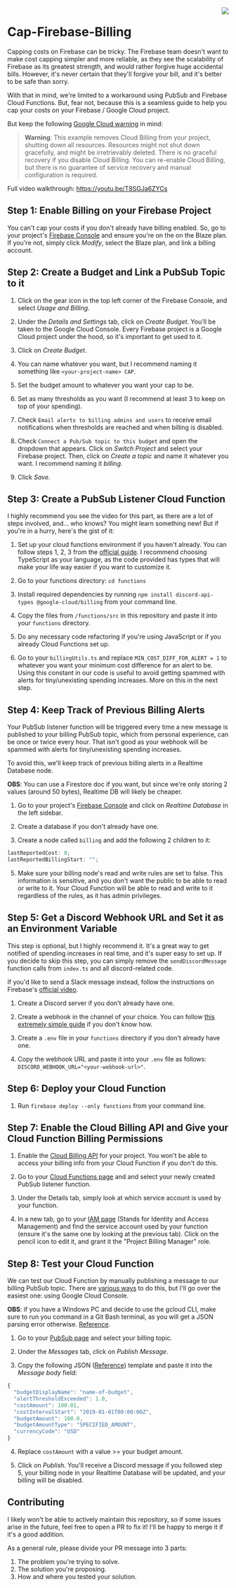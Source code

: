 <img align="right" src="https://visitor-badge.laobi.icu/badge?page_id=salesp07.Cap-Firebase-Billing" />

# Cap-Firebase-Billing

Capping costs on Firebase can be tricky. The Firebase team doesn't want to make cost capping simpler and more reliable, as they see the scalability of Firebase as its greatest strength, and would rather forgive huge accidental bills. However, it's never certain that they'll forgive your bill, and it's better to be safe than sorry.

With that in mind, we're limited to a workaround using PubSub and Firebase Cloud Functions. But, fear not, because this is a seamless guide to help you cap your costs on your Firebase / Google Cloud project.

But keep the following [Google Cloud warning](https://cloud.google.com/billing/docs/how-to/notify#cap_disable_billing_to_stop_usage) in mind:

> **Warning**: This example removes Cloud Billing from your project, shutting down all resources. Resources might not shut down gracefully, and might be irretrievably deleted. There is no graceful recovery if you disable Cloud Billing.
> You can re-enable Cloud Billing, but there is no guarantee of service recovery and manual configuration is required.

Full video walkthrough: https://youtu.be/T8SGJa6ZYCs

## Step 1: Enable Billing on your Firebase Project

You can't cap your costs if you don't already have billing enabled. So, go to your project's [Firebase Console](https://console.firebase.google.com/) and ensure you're on the on the Blaze plan. If you're not, simply click _Modify_, select the Blaze plan, and link a billing account.

## Step 2: Create a Budget and Link a PubSub Topic to it

1. Click on the gear icon in the top left corner of the Firebase Console, and select _Usage and Billing_.

2. Under the _Details and Settings_ tab, click on _Create Budget_. You'll be taken to the Google Cloud Console. Every Firebase project is a Google Cloud project under the hood, so it's important to get used to it.

3. Click on _Create Budget_.

4. You can name whatever you want, but I recommend naming it something like `<your-project-name> CAP`.

5. Set the budget amount to whatever you want your cap to be.

6. Set as many thresholds as you want (I recommend at least 3 to keep on top of your spending).

7. Check `Email alerts to billing admins and users` to receive email notifications when thresholds are reached and when billing is disabled.

8. Check `Connect a Pub/Sub topic to this budget` and open the dropdown that appears. Click on _Switch Project_ and select your Firebase project. Then, click on _Create a topic_ and name it whatever you want. I recommend naming it _billing_.

9. Click _Save_.

## Step 3: Create a PubSub Listener Cloud Function

I highly recommend you see the video for this part, as there are a lot of steps involved, and... who knows? You might learn something new! But if you're in a hurry, here's the gist of it:

1. Set up your cloud functions environment if you haven't already. You can follow steps 1, 2, 3 from the [official guide](https://firebase.google.com/docs/functions/get-started?gen=2nd). I recommend choosing TypeScript as your language, as the code provided has types that will make your life way easier if you want to customize it.

2. Go to your functions directory: `cd functions`

3. Install required dependencies by running `npm install discord-api-types @google-cloud/billing` from your command line.

4. Copy the files from `/functions/src` in this repository and paste it into your `functions` directory.

5. Do any necessary code refactoring if you're using JavaScript or if you already Cloud Functions set up.

6. Go to your `billingUtils.ts` and replace `MIN_COST_DIFF_FOR_ALERT = 1` to whatever you want your minimum cost difference for an alert to be. Using this constant in our code is useful to avoid getting spammed with alerts for tiny/unexisting spending increases. More on this in the next step.

## Step 4: Keep Track of Previous Billing Alerts

Your PubSub listener function will be triggered every time a new message is published to your billing PubSub topic, which from personal experience, can be once or twice every hour. That isn't good as your webhook will be spammed with alerts for tiny/unexisting spending increases.

To avoid this, we'll keep track of previous billing alerts in a Realtime Database node.

**OBS**: You can use a Firestore doc if you want, but since we're only storing 2 values (around 50 bytes), Realtime DB will likely be cheaper.

1. Go to your project's [Firebase Console](https://console.firebase.google.com/) and click on _Realtime Database_ in the left sidebar.

2. Create a database if you don't already have one.

3. Create a node called `billing` and add the following 2 children to it:

```js
lastReportedCost: 0;
lastReportedBillingStart: "";
```

5. Make sure your billing node's read and write rules are set to false. This information is sensitive, and you don't want the public to be able to read or write to it. Your Cloud Function will be able to read and write to it regardless of the rules, as it has admin privileges.

## Step 5: Get a Discord Webhook URL and Set it as an Environment Variable

This step is optional, but I highly recommend it. It's a great way to get notified of spending increases in real time, and it's super easy to set up. If you decide to skip this step, you can simply remove the `sendDiscordMessage` function calls from `index.ts` and all discord-related code.

If you'd like to send a Slack message instead, follow the instructions on Firebase's [official video](https://youtu.be/hd9FQOlI2Ts?si=SVlh12EzdZ3VCsFA).

1. Create a Discord server if you don't already have one.

2. Create a webhook in the channel of your choice. You can follow [this extremely simple guide](https://support.discord.com/hc/en-us/articles/228383668-Intro-to-Webhooks) if you don't know how.

3. Create a `.env` file in your `functions` directory if you don't already have one.

4. Copy the webhook URL and paste it into your `.env` file as follows: `DISCORD_WEBHOOK_URL="<your-webhook-url>"`.

## Step 6: Deploy your Cloud Function

1. Run `firebase deploy --only functions` from your command line.

## Step 7: Enable the Cloud Billing API and Give your Cloud Function Billing Permissions

1. Enable the [Cloud Billing API](https://console.cloud.google.com/marketplace/product/google/cloudbilling.googleapis.com) for your project. You won't be able to access your billing info from your Cloud Function if you don't do this.

2. Go to your [Cloud Functions page](https://console.cloud.google.com/functions) and and select your newly created PubSub listener function.

3. Under the Details tab, simply look at which service account is used by your function.

4. In a new tab, go to your [IAM page](https://console.cloud.google.com/iam-admin/iam) (Stands for Identity and Access Management) and find the service account used by your function (ensure it's the same one by looking at the previous tab). Click on the pencil icon to edit it, and grant it the "Project Billing Manager" role.

## Step 8: Test your Cloud Function

We can test our Cloud Function by manually publishing a message to our billing PubSub topic. There are [various ways](https://cloud.google.com/pubsub/docs/publisher#publish-messages) to do this, but I'll go over the easiest one: using Google Cloud Console.

**OBS**: if you have a Windows PC and decide to use the gcloud CLI, make sure to run you command in a Git Bash terminal, as you will get a JSON parsing error otherwise. [Reference](https://stackoverflow.com/questions/77364542/json-parsing-error-in-firebase-pubsub-function-when-publishing-message-with-gclo?noredirect=1#comment136389229_77364542).

1. Go to your [PubSub page](https://console.cloud.google.com/cloudpubsub/topic/list) and select your billing topic.

2. Under the _Messages_ tab, click on _Publish Message_.

3. Copy the following JSON ([Reference](https://cloud.google.com/billing/docs/how-to/notify#test-your-cloud-function)) template and paste it into the _Message body_ field:

```js
{
  "budgetDisplayName": "name-of-budget",
  "alertThresholdExceeded": 1.0,
  "costAmount": 100.01,
  "costIntervalStart": "2019-01-01T00:00:00Z",
  "budgetAmount": 100.0,
  "budgetAmountType": "SPECIFIED_AMOUNT",
  "currencyCode": "USD"
}
```

4. Replace `costAmount` with a value >= your budget amount.

5. Click on _Publish_. You'll receive a Discord message if you followed step 5, your billing node in your Realtime Database will be updated, and your billing will be disabled.

## Contributing

I likely won't be able to actively maintain this repository, so if some issues arise in the future, feel free to open a PR to fix it! I'll be happy to merge it if it's a good addition.

As a general rule, please divide your PR message into 3 parts:

1. The problem you're trying to solve.
2. The solution you're proposing.
3. How and where you tested your solution.
